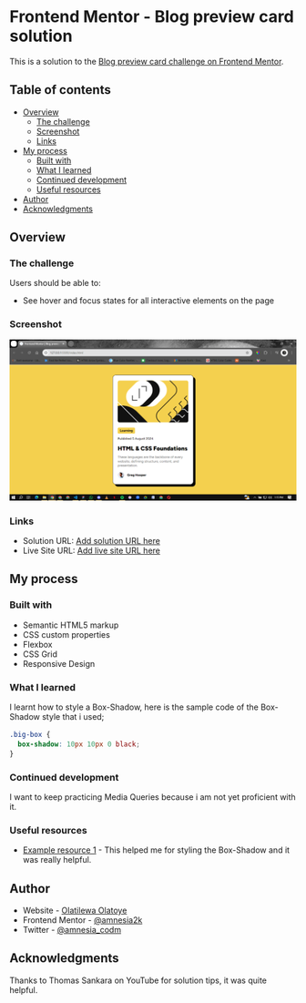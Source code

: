 # Frontend Mentor - Blog preview card solution

This is a solution to the [Blog preview card challenge on Frontend Mentor](https://www.frontendmentor.io/challenges/blog-preview-card-ckPaj01IcS).

## Table of contents

- [Overview](#overview)
  - [The challenge](#the-challenge)
  - [Screenshot](#screenshot)
  - [Links](#links)
- [My process](#my-process)
  - [Built with](#built-with)
  - [What I learned](#what-i-learned)
  - [Continued development](#continued-development)
  - [Useful resources](#useful-resources)
- [Author](#author)
- [Acknowledgments](#acknowledgments)

## Overview

### The challenge

Users should be able to:

- See hover and focus states for all interactive elements on the page

### Screenshot

![](<./assets/Screenshot%20(495).png>)

### Links

- Solution URL: [Add solution URL here](https://www.frontendmentor.io/solutions/blog-preview-card-zraWH5ml43)
- Live Site URL: [Add live site URL here](https://amnesia2k.github.io/blog-preview-card/)

## My process

### Built with

- Semantic HTML5 markup
- CSS custom properties
- Flexbox
- CSS Grid
- Responsive Design

### What I learned

I learnt how to style a Box-Shadow, here is the sample code of the Box-Shadow style that i used;

```css
.big-box {
  box-shadow: 10px 10px 0 black;
}
```

### Continued development

I want to keep practicing Media Queries because i am not yet proficient with it.

### Useful resources

- [Example resource 1](https://www.youtube.com/watch?v=3n22cowxoKU) - This helped me for styling the Box-Shadow and it was really helpful.

## Author

- Website - [Olatilewa Olatoye](https://github.com/amnesia2k)
- Frontend Mentor - [@amnesia2k](https://www.frontendmentor.io/profile/amnesia2k)
- Twitter - [@amnesia_codm](https://x.com/amnesia_codm)

## Acknowledgments

Thanks to Thomas Sankara on YouTube for solution tips, it was quite helpful.